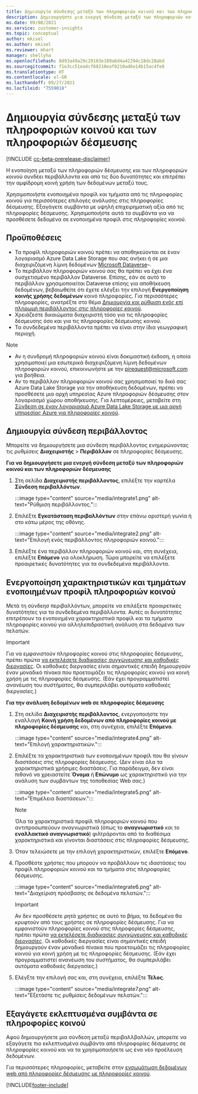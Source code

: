 ```yaml
---
title: Δημιουργία σύνδεσης μεταξύ των πληροφοριών κοινού και των πληροφοριών δέσμευσης
description: Δημιουργήστε μια ενεργή σύνδεση μεταξύ των πληροφοριών κοινού και των πληροφοριών δέσμευσης, ώστε να είναι δυνατή η αμφίδρομη κοινή χρήση δεδομένων.
ms.date: 09/08/2021
ms.service: customer-insights
ms.topic: conceptual
author: mkisel
ms.author: mkisel
ms.reviewer: mhart
manager: shellyha
ms.openlocfilehash: 8d93a49a29c29103e189a6d4a42294c18dc28abd
ms.sourcegitcommit: f1e3cc51ea4cf68210eaf0210ad6e14b15ac4fe8
ms.translationtype: HT
ms.contentlocale: el-GR
ms.lasthandoff: 09/27/2021
ms.locfileid: "7559018"
---
```

# <a name="create-a-link-between-audience-insights-and-engagement-insights"></a>Δημιουργία σύνδεσης μεταξύ των πληροφοριών κοινού και των πληροφοριών δέσμευσης

[!INCLUDE [cc-beta-prerelease-disclaimer](includes/cc-beta-prerelease-disclaimer.md)]

Η ενοποίηση μεταξύ των πληροφοριών δέσμευσης και των πληροφοριών κοινού συνδέει περιβάλλοντα και από τις δύο δυνατότητες και επιτρέπει την αμφίδρομη κοινή χρήση των δεδομένων μεταξύ τους.

Χρησιμοποιήστε ενοποιημένα προφίλ και τμήματα από τις πληροφορίες κοινού για περισσότερες επιλογές ανάλυσης στις πληροφορίες δέσμευσης. Εξαγάγετε συμβάντα με υψηλή επιχειρηματική αξία από τις πληροφορίες δέσμευσης. Χρησιμοποιήστε αυτά τα συμβάντα για να προσθέσετε δεδομένα σε ενοποιημένα προφίλ στις πληροφορίες κοινού.

## <a name="prerequisites"></a>Προϋποθέσεις

- Τα προφίλ πληροφοριών κοινού πρέπει να αποθηκεύονται σε έναν λογαριασμό Azure Data Lake Storage που σας ανήκει ή σε μια διαχειριζόμενη λίμνη δεδομένων [Microsoft Dataverse](/powerapps/maker/data-platform/data-platform-intro.md)&ndash;. 
- Το περιβάλλον πληροφοριών κοινού σας θα πρέπει να έχει ένα συσχετισμένο περιβάλλον Dataverse. Επίσης, εάν σε αυτό το περιβάλλον χρησιμοποιείται Dataverse επίσης για αποθήκευση δεδομένων, βεβαιωθείτε ότι έχετε ελέγξει την επιλογή **Ενεργοποίηση κοινής χρήσης δεδομένων** κοινό πληροφορίες. Για περισσότερες πληροφορίες, ανατρέξτε στο θέμα [Δημιουργία και ρύθμιση ενός επί πληρωμή περιβάλλοντος στις πληροφορίες κοινού](../audience-insights/get-started-paid.md).
- Χρειάζεστε δικαιώματα διαχειριστή τόσο για τις πληροφορίες δέσμευσης όσο και για τις πληροφορίες δέσμευσης κοινού.
- Τα συνδεδεμένα περιβάλλοντα πρέπει να είναι στην ίδια γεωγραφική περιοχή.

> [!NOTE]
> - Αν η συνδρομή πληροφοριών κοινού είναι δοκιμαστική έκδοση, η οποία χρησιμοποιεί μια εσωτερικά διαχειριζόμενη λίμνη δεδομένων πληροφοριών κοινού, επικοινωνήστε με την [pirequest@microsoft.com](mailto:pirequest@microsoft.com) για βοήθεια. 
> - Αν το περιβάλλον πληροφοριών κοινού σας χρησιμοποιεί το δικό σας Azure Data Lake Storage για την αποθήκευση δεδομένων, πρέπει να προσθέσετε μια αρχή υπηρεσίας Azure πληροφοριών δέσμευσης στον λογαριασμό χώρου αποθήκευσης. Για λεπτομέρειες, μεταβείτε στη [Σύνδεση σε έναν λογαριασμό Azure Data Lake Storage με μια αρχή υπηρεσίας Azure για πληροφορίες κοινού](../audience-insights/connect-service-principal.md). 


## <a name="create-an-environment-link"></a>Δημιουργία σύνδεση περιβάλλοντος

Μπορείτε να δημιουργήσετε μια σύνδεση περιβάλλοντος ενημερώνοντας τις ρυθμίσεις **Διαχειριστής** > **Περιβάλλον** σε πληροφορίες δέσμευσης.

**Για να δημιουργήσετε μια ενεργή σύνδεση μεταξύ των πληροφοριών κοινού και των πληροφοριών δέσμευσης**

1. Στη σελίδα **Διαχειριστής περιβάλλοντος**, επιλέξτε την καρτέλα **Σύνδεση περιβαλλόντων**.

    :::image type="content" source="media/integrate1.png" alt-text="Ρύθμιση περιβάλλοντος.":::

1. Επιλέξτε **Εγκατάσταση περιβαλλόντων** στην επάνω αριστερή γωνία ή στο κάτω μέρος της οθόνης.

     :::image type="content" source="media/integrate2.png" alt-text="Επιλογή ενός περιβάλλοντος πληροφοριών κοινού.":::

1. Επιλέξτε ένα περιβάλλον πληροφοριών κοινού και, στη συνέχεια, επιλέξτε **Επόμενο** για ολοκλήρωση. Τώρα μπορείτε να επιλέξετε προαιρετικές δυνατότητες για τα συνδεδεμένα περιβάλλοντα.
 
## <a name="enable-audience-insights-unified-profiles-attributes-and-segments"></a>Ενεργοποίηση χαρακτηριστικών και τμημάτων ενοποιημένων προφίλ πληροφοριών κοινού

Μετά τη σύνδεησ περιβαλλόντων, μπορείτε να επιλέξετε προαιρετικές δυνατότητες για τα συνδεδεμένα περιβάλλοντα. Αυτές οι δυνατότητες επιτρέπουν τα ενοποιημένα χαρακτηριστικά προφίλ και τα τμήματα πληροφορίες κοινού για αλληλεπιδραστική ανάλυση στα δεδομένα των πελατών.

> [!IMPORTANT]
> Για να εμφανιστούν πληροφορίες κοινού στις πληροφορίες δέσμευσης, πρέπει πρώτα [να εκτελέσετε διαδικασίες συγχώνευσης και καθοδικές διεργασίες](../audience-insights/merge-entities.md). Οι καθοδικές διεργασίες είναι σημαντικές επειδή δημιουργούν έναν μοναδικό πίνακα που προετοιμάζει τις πληροφορίες κοινού για κοινή χρήση με τις πληροφορίες δέσμευσης. (Εάν έχει προγραμματιστεί ανανέωση του συστήματος, θα συμπεριλάβει αυτόματα καθοδικές διεργασίες.)

**Για την ανάλυση δεδομένων web σε πληροφορίες δέσμευσης**

1. Στη σελίδα **Διαχειριστής περιβάλλοντος**, ενεργοποιήστε την εναλλαγή **Κοινή χρήση δεδομένων από πληροφορίες κοινού με πληροφορίες δέσμευσης** και, στη συνέχεια, επιλέξτε **Επόμενο**.

    :::image type="content" source="media/integrate4.png" alt-text="Επιλογή χαρακτηριστικών.":::

1. Επιλέξτε τα χαρακτηριστικά των ενοποιημένων προφίλ που θα γίνουν διαστάσεις στις πληροφορίες δέσμευσης. (Δεν είναι όλα τα χαρακτηριστικά χρήσιμες διαστάσεις. Για παράδειγμα, δεν είναι πιθανό να χρειαστείτε **Όνομα** ή **Επώνυμο** ως χαρακτηριστικό για την ανάλυση των συμβάντων της τοποθεσίας Web σας.)

    :::image type="content" source="media/integrate5.png" alt-text="Επιμέλεια διαστάσεων.":::

   >[!NOTE]
   > Όλα τα χαρακτηριστικά προφίλ πληροφοριών κοινού που αντιπροσωπεύουν αναγνωριστικά (όπως το **αναγνωριστικό** και το **εναλλακτικό αναγνωριστικό**) φιλτράρονται από τα διαθέσιμα χαρακτηριστικά και γίνονται διαστάσεις στις πληροφορίες δέσμευσης.

1. Όταν τελειώσετε με την επιλογή χαρακτηριστικών, επιλέξτε **Επόμενο**.
1. Προσθέστε χρήστες που μπορούν να προβάλλουν τις ιδαστάσεις του προφίλ πληροφοριών κοινού και τα τμήματα στις πληροφορίες δέσμευσης.

    :::image type="content" source="media/integrate6.png" alt-text="Διαχείριση πρόσβασης σε δεδομένα πελατών.":::

   > [!IMPORTANT]
   > Αν δεν προσθέσετε ρητά χρήστες σε αυτό το βήμα, τα δεδομένα θα κρυφτούν από τους χρήστες σε πληροφορίες δέσμευσης.
   > Για να εμφανιστούν πληροφορίες κοινού στις πληροφορίες δέσμευσης, πρέπει πρώτα [να εκτελέσετε διαδικασίες συγχώνευσης και καθοδικές διεργασίες](../audience-insights/merge-entities.md). Οι καθοδικές διεργασίες είναι σημαντικές επειδή δημιουργούν έναν μοναδικό πίνακα που προετοιμάζει τις πληροφορίες κοινού για κοινή χρήση με τις πληροφορίες δέσμευσης. (Εάν έχει προγραμματιστεί ανανέωση του συστήματος, θα συμπεριλάβει αυτόματα καθοδικές διεργασίες.)

1. Ελέγξτε την επιλογή σας και, στη συνέχεια, επιλέξτε **Τέλος**.

    :::image type="content" source="media/integrate7.png" alt-text="Εξετάστε τις ρυθμίσεις δεδομένων πελατών.":::

## <a name="export-refined-events-to-audience-insights"></a>Εξαγάγετε εκλεπτυσμένα συμβάντα σε πληροφορίες κοινού

Αφού δημιουργήσετε μια σύνδεση μεταξύ περιβαλλβαλλών, μπορείτε να εξαγάγετε πιο εκλεπτυσμένα συμβάντα από πληροφορίες δέσμευσης σε πληροφορίες κοινού και να τα χρησιμοποιήσετε ως ένα νέο προέλευση δεδομένων. 

Για περισσότερες πληροφορίες, μεταβείτε στην [ενσωμάτωση δεδομένων web από πληροφορίες δέσμευσης με πληροφορίες κοινού](../audience-insights/integrate-engagement-insights.md).

<!--
## Share engagement insights refined events with audience insights

After you create a link between environments, a new option becomes available for you to share [refined events](refined-events.md) with audience insights.

Consider the following when creating refined events for audience insights: 

- Provide a meaningful name for the refined event. It will be used as an activity name in audience insights.
- Select at least the following properties to create an activity in audience insights: 
    - Signal.Action.Name indicates the activity details.
    - Signal.User.Id maps with the customer ID.
    - Signal.View.Uri is a web address as a basis for segments or measures.
    - Signal.Export.Id is a primary key for events.
    - Signal.Timestamp determines the date and time for the activity.

To share refined events:

1. From the engagement insights menu, select **Data** and then select the **Events** tab.
2. On the **Action** menu, select **Share as activity**.

    :::image type="content" source="media/integrate8.png" alt-text="Data shared events settings.":::

3. You can view and stop actively shared events on the **Export and Sharing** tab.
4. -- per Michael K, we need a mock here (Mukesh needs to update to reflect what happens in AUI once a user shares a refined event (i.e. no longer AUI, data wrangler needs to go discover data in the storage, the shared event is available as a DS and entity, correct?)

### Attach refined events shared as activities to unified profiles in audience insights

You can bring customer web activity data from engagement insights into audience insights. In addition to transactional, demographic, or behavioral data, you can view activities on the web in unified customer profiles. You can then use these profiles to get insights such as segments, measures, and predictions for audience activation.

Follow the steps in [data unification](../audience-insights/data-unification.md) to map, match, and merge website authentication information to unified profiles in audience insights.

You can also share refined events that are now available in audience insights, identified as data sources and entities. 

Next, you can relate event data from engagement insights as unified activities in customer profiles.

### Relate refined event data as an activity of a customer profile

After unifying the data, you can configure the activity for the customer profile. For more information, go to [Customer activities](../audience-insights/activities.md).

:::image type="content" source="media/web-event-activity.png" alt-text="Activities page with expanded Edit activity pane.":::

Next, configure the new activity by using mapping elements: 

- **Primary Key**: Signal.Export.Id, a unique ID that is available for every event record in engagement insights. This property is automatically generated.

- **Timestamp**: Signal.Timestamp in the event property.

- **Event**: Signal.Name, the event name that you want to track.

- **Web address**: Signal.View.Uri that refers to the URI of the page that created the event.

- **Details**: Signal.Action.Name to represent the information to associate with the event. The selected property in this case indicates that the event is for email promotion.

- **Activity type**: In this example, we choose the existing activity type WebLog. This selection is a useful filter option to run prediction models or create segments based on this activity type.

- **Set up relationship**: This important setting ties the activity to existing customer profiles. **Signal.User.Id** is the identifier configured in the SDK to be collected. It relates to the user ID in other data sources that are configured in audience insights. 

This example configures the relationship between Signal.User.Id and RetailCustomers:CustomerRetailId, which is the primary key that was identified in the map step of the data unification process.

After processing the activities, you can review customer records and open a customer card to see activities from engagement insights in the timeline. 

> [!TIP]
> To find a customer ID that has an engagement insights activity, go to **Entities** and preview the data for the UnifiedActivity entity. **ActivityTypeDisplay = WebLog** contains the engagement insights activity configured in the preceding example. Copy the customer ID for one of those records and search<!--note from editor: Edit okay? I couldn't quite follow this.-- > for that ID on the **Customers** page.

--> 

[!INCLUDE[footer-include](../includes/footer-banner.md)]
